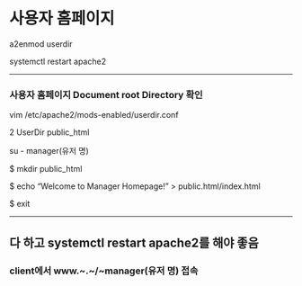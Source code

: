 # 사용자 홈페이지

a2enmod userdir

systemctl restart apache2

---
### 사용자 홈페이지 Document root Directory 확인

vim /etc/apache2/mods-enabled/userdir.conf

2           UserDir public_html

su - manager(유저 명)

$ mkdir public_html

$ echo “Welcome to Manager Homepage!” > public.html/index.html

$ exit

---
## 다 하고 systemctl restart apache2를 해야 좋음

### client에서 www.~.~/~manager(유저 명) 접속